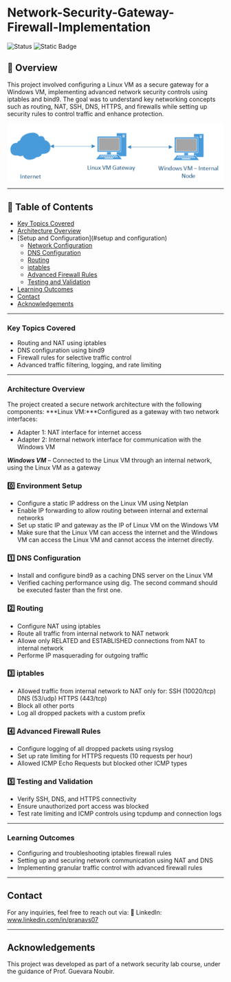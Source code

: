 # Network-Security-Gateway-Firewall-Implementation
![Status](https://img.shields.io/badge/Status-Completed-green)
![Static Badge](https://img.shields.io/badge/Tools-%20iptables%2C%20Netplan%2C%20bind9%20%20-%20blue)

## 📌 Overview 
This project involved configuring a Linux VM as a secure gateway for a Windows VM, implementing advanced network security controls using iptables and bind9. The goal was to understand key networking concepts such as routing, NAT, SSH, DNS, HTTPS, and firewalls while setting up security rules to control traffic and enhance protection.

![alt text](image.png)

---
## 📖 Table of Contents
- [Key Topics Covered](#key-topics-covered)  
- [Architecture Overview](#architecture-overview)    
- [Setup and Configuration](#setup and configuration)  
  - [Network Configuration](#0️⃣-network-configuration)  
  - [DNS Configuration](#1️⃣-dns-configuration)  
  - [Routing](#2️⃣-routing)  
  - [iptables](#3️⃣-iptables) 
  - [Advanced Firewall Rules](#4️⃣-advanced-firewall-rules) 
  - [Testing and Validation](#5️⃣-testing-and-validation)
- [Learning Outcomes](#learning-outcomes)  
- [Contact](#contact)  
- [Acknowledgements](#acknowledgements)

---

### Key Topics Covered
- Routing and NAT using iptables
- DNS configuration using bind9
- Firewall rules for selective traffic control
- Advanced traffic filtering, logging, and rate limiting

---

### Architecture Overview
The project created a secure network architecture with the following components:
***Linux VM:***Configured as a gateway with two network interfaces:
- Adapter 1: NAT interface for internet access
- Adapter 2: Internal network interface for communication with the Windows VM

***Windows VM*** – Connected to the Linux VM through an internal network, using the Linux VM as a gateway
### 0️⃣ Environment Setup
- Configure a static IP address on the Linux VM using Netplan
- Enable IP forwarding to allow routing between internal and external networks
- Set up static IP and gateway as the IP of Linux VM on the Windows VM
- Make sure that the Linux VM can access the internet and the Windows VM can access the Linux VM and cannot access the internet directly.

### 1️⃣ DNS Configuration
- Install and configure bind9 as a caching DNS server on the Linux VM
- Verified caching performance using dig. The second command should be executed faster than the first one.

### 2️⃣ Routing
- Configure NAT using iptables
- Route all traffic from internal network to NAT network
- Allowe only RELATED and ESTABLISHED connections from NAT to internal network
- Performe IP masquerading for outgoing traffic

### 3️⃣ iptables
- Allowed traffic from internal network to NAT only for:
  SSH (10020/tcp)
  DNS (53/udp)
  HTTPS (443/tcp)
- Block all other ports
- Log all dropped packets with a custom prefix

### 4️⃣ Advanced Firewall Rules
- Configure logging of all dropped packets using rsyslog
- Set up rate limiting for HTTPS requests (10 requests per hour)
- Allowed ICMP Echo Requests but blocked other ICMP types

### 5️⃣ Testing and Validation
- Verify SSH, DNS, and HTTPS connectivity
- Ensure unauthorized port access was blocked
- Test rate limiting and ICMP controls using tcpdump and connection logs

---

### Learning Outcomes
- Configuring and troubleshooting iptables firewall rules
- Setting up and securing network communication using NAT and DNS
- Implementing granular traffic control with advanced firewall rules


---
## Contact
For any inquiries, feel free to reach out via:
📌 LinkedIn: www.linkedin.com/in/pranavs07

---

## Acknowledgements
This project was developed as part of a network security lab course, under the guidance of Prof. Guevara Noubir.

